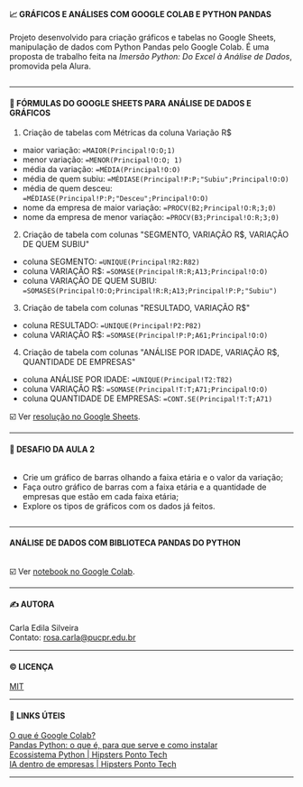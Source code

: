 #### 📈 GRÁFICOS E ANÁLISES COM GOOGLE COLAB E PYTHON PANDAS

Projeto desenvolvido para criação gráficos e tabelas no Google Sheets, manipulação de dados com Python Pandas pelo Google Colab.
É uma proposta de trabalho feita na <i>Imersão Python: Do Excel à Análise de Dados</i>, promovida pela Alura.    

<img src=''>  

---

#### 📄 FÓRMULAS DO GOOGLE SHEETS PARA ANÁLISE DE DADOS E GRÁFICOS  

1) Criação de tabelas com Métricas da coluna Variação R$
- maior variação: `=MAIOR(Principal!O:O;1)`
- menor variação: `=MENOR(Principal!O:O; 1)`
- média da variação: `=MÉDIA(Principal!O:O)`
- média de quem subiu: `=MÉDIASE(Principal!P:P;"Subiu";Principal!O:O)`
- média de quem desceu: `=MÉDIASE(Principal!P:P;"Desceu";Principal!O:O)`
- nome da empresa de maior variação: `=PROCV(B2;Principal!O:R;3;0)`
- nome da empresa de menor variação: `=PROCV(B3;Principal!O:R;3;0)`

2) Criação de tabela com colunas "SEGMENTO, VARIAÇÃO R$, VARIAÇÃO DE QUEM SUBIU"
- coluna SEGMENTO: `=UNIQUE(Principal!R2:R82)`
- coluna  VARIAÇÃO R$: `=SOMASE(Principal!R:R;A13;Principal!O:O)`
- coluna VARIAÇÃO DE QUEM SUBIU: `=SOMASES(Principal!O:O;Principal!R:R;A13;Principal!P:P;"Subiu")`

3) Criação de tabela com colunas "RESULTADO, VARIAÇÃO R$"
- coluna RESULTADO: `=UNIQUE(Principal!P2:P82)`
- coluna VARIAÇÃO R$: `=SOMASE(Principal!P:P;A61;Principal!O:O)`

4) Criação de tabela com colunas "ANÁLISE POR IDADE, VARIAÇÃO R$, QUANTIDADE DE EMPRESAS"
- coluna ANÁLISE POR IDADE: `=UNIQUE(Principal!T2:T82)`
- coluna VARIAÇÃO R$: `=SOMASE(Principal!T:T;A71;Principal!O:O)`
- coluna QUANTIDADE DE EMPRESAS: `=CONT.SE(Principal!T:T;A71)`

☑️ Ver [resolução no Google Sheets]().

---  

#### 🧠 DESAFIO DA AULA 2
<img src=''> 

- Crie um gráfico de barras olhando a faixa etária e o valor da variação;
- Faça outro gráfico de barras com a faixa etária e a quantidade de empresas que estão em cada faixa etária;
- Explore os tipos de gráficos com os dados já feitos.

<img src=''>  

---  

#### ANÁLISE DE DADOS COM BIBLIOTECA PANDAS DO PYTHON  
<img src=''>   

☑️ Ver [notebook no Google Colab]().  

---  

#### ✍️ AUTORA  
Carla Edila Silveira  
Contato: rosa.carla@pucpr.edu.br  

---

#### ©️ LICENÇA

[MIT](https://choosealicense.com/licenses/mit/)  

---  

#### 🔗 LINKS ÚTEIS  

[O que é Google Colab?](https://www.alura.com.br/artigos/google-colab-o-que-e-e-como-usar?_gl=1*1obtdxk*_ga*MTkyMTEwNTQ2Ni4xNzA5NTk0NTU0*_ga_1EPWSW3PCS*MTcxMTQ3Nzc3OS4yNi4xLjE3MTE0Nzk0NDQuMC4wLjA.*_fplc*TmtySU9mMkZvOXRhNkJFTnpuTHRsSDFMdU5lM0YzcyUyRlNjaDFOQ3pqOWU3Tk1QZFJvZWJXMyUyQkRTYnElMkZEJTJCMlA5bjZ4ZTFvUnZQSzhzcEt0ZCUyQjhaUlM4NjZyRkloNGxFUHN5VXB6dWtFOHhJeGRJTXVBTTdBelo0dUk4M0FuQSUzRCUzRA..)  
[Pandas Python: o que é, para que serve e como instalar](https://www.alura.com.br/artigos/pandas-o-que-e-para-que-serve-como-instalar?_gl=1*j4i1dh*_ga*MTkyMTEwNTQ2Ni4xNzA5NTk0NTU0*_ga_1EPWSW3PCS*MTcxMTQ3Nzc3OS4yNi4xLjE3MTE0Nzk4MjguMC4wLjA.*_fplc*TmtySU9mMkZvOXRhNkJFTnpuTHRsSDFMdU5lM0YzcyUyRlNjaDFOQ3pqOWU3Tk1QZFJvZWJXMyUyQkRTYnElMkZEJTJCMlA5bjZ4ZTFvUnZQSzhzcEt0ZCUyQjhaUlM4NjZyRkloNGxFUHN5VXB6dWtFOHhJeGRJTXVBTTdBelo0dUk4M0FuQSUzRCUzRA..)  
[Ecossistema Python | Hipsters Ponto Tech](https://www.alura.com.br/podcast/hipsterstech-ecossistema-python-hipsters-ponto-tech-387-a9175?_gl=1*1r8pa05*_ga*MTkyMTEwNTQ2Ni4xNzA5NTk0NTU0*_ga_1EPWSW3PCS*MTcxMTQ3Nzc3OS4yNi4xLjE3MTE0Nzk5MjMuMC4wLjA.*_fplc*TmtySU9mMkZvOXRhNkJFTnpuTHRsSDFMdU5lM0YzcyUyRlNjaDFOQ3pqOWU3Tk1QZFJvZWJXMyUyQkRTYnElMkZEJTJCMlA5bjZ4ZTFvUnZQSzhzcEt0ZCUyQjhaUlM4NjZyRkloNGxFUHN5VXB6dWtFOHhJeGRJTXVBTTdBelo0dUk4M0FuQSUzRCUzRA..)  
[IA dentro de empresas | Hipsters Ponto Tech](https://www.alura.com.br/podcast/hipsterstech-openai-sora-google-gemini-pro-1-5-ia-no-picpay-hipsters-fora-de-controle-45-a9238?_gl=1*5rrlev*_ga*MTkyMTEwNTQ2Ni4xNzA5NTk0NTU0*_ga_1EPWSW3PCS*MTcxMTQ3Nzc3OS4yNi4xLjE3MTE0Nzk5NzcuMC4wLjA.*_fplc*TmtySU9mMkZvOXRhNkJFTnpuTHRsSDFMdU5lM0YzcyUyRlNjaDFOQ3pqOWU3Tk1QZFJvZWJXMyUyQkRTYnElMkZEJTJCMlA5bjZ4ZTFvUnZQSzhzcEt0ZCUyQjhaUlM4NjZyRkloNGxFUHN5VXB6dWtFOHhJeGRJTXVBTTdBelo0dUk4M0FuQSUzRCUzRA..)  

---
